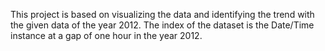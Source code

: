 This project is based on visualizing the data  and identifying the trend with the given data of the year 2012. The index of the dataset is the Date/Time instance at a gap of one hour in the year 2012.